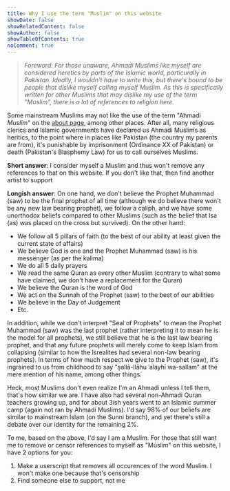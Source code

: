 ```yaml
---
title: Why I use the term "Muslim" on this website
showDate: false
showRelatedContent: false
showAuthor: false
showTable0fContents: true
noComment: true
---
```


> _Foreword: For those unaware, Ahmadi Muslims like myself are considered heretics by parts of the Islamic world, particurally in Pakistan. Ideally, I wouldn't have to write this, but there's bound to be people that dislike myself calling myself Muslim. As this is specifically written for other Muslims that may dislike my use of the term "Muslim", there is a lot of references to religion here._

Some mainstream Muslims may not like the use of the term "Ahmadi _Muslim_" on the [about page](/about), among other places. After all, many religious clerics and Islamic governments have declared us Ahmadi Muslims as heritics, to the point where in places like Pakistan (the country my parents are from), it's punishable by imprisonment (Ordinance XX of Pakistan) or death (Pakistan's Blasphemy Law) for us to call ourselves Muslims. 

**Short answer**: I consider myself a Muslim and thus won't remove any references to that on this website. If you don't like that, then find another artist to support

**Longish answer**: On one hand, we don't believe the Prophet Muhammad (saw) to be the final prophet of all time (although we do believe there won't be any new law bearing prophet), we follow a caliph, and we have some unorthodox beliefs compared to other Muslims (such as the belief that Isa (as) was placed on the cross but survived). On the other hand:
- We follow all 5 pillars of faith (to the best of our ability at least given the current state of affairs)
- We believe God is one and the Prophet Muhammad (saw) is his messenger (as per the kalima)
- We do all 5 daily prayers
- We read the same Quran as every other Muslim (contrary to what some have claimed, we don't have a replacement for the Quran)
- We believe the Quran is the word of God
- We act on the Sunnah of the Prophet (saw) to the best of our abilities
- We believe in the Day of Judgement
- Etc.

In addition, while we don't interpret "Seal of Prophets" to mean the Prophet Muhammad (saw) was the last prophet (rather interpreting it to mean he is the model for all prophets), we still believe that he is the last law bearing prophet, and that any future prophets will merely come to keep Islam from collapsing (similar to how the Isrealites had several non-law bearing prophets). In terms of how much respect we give to the Prophet (saw), it's ingrained to us from childhood to say "ṣallā-llāhu ʿalayhī wa-sallam" at the mere mention of his name, among other things.

Heck, most Muslims don't even realize I'm an Ahmadi unless I tell them, that's how similar we are. I have also had several non-Ahmadi Quran teachers growing up, and for about 3ish years went to an Islamic summer camp (again not ran by Ahmadi Muslims). I'd say 98% of our beliefs are similar to mainstream Islam (on the Sunni branch), and yet there's still a debate over our identity for the remaining 2%. 

To me, based on the above, I'd say I am a Muslim. For those that still want me to remove or censor references to myself as "Muslim" on this website, I have 2 options for you:
1. Make a userscript that removes all occurences of the word Muslim. I won't make one because that's censorship
2. Find someone else to support, not me
